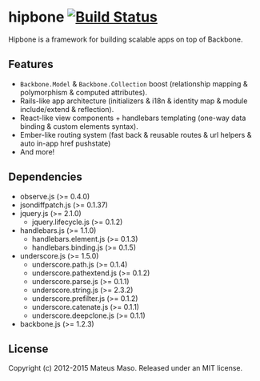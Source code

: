 hipbone [![Build Status](https://travis-ci.org/mateusmaso/hipbone.svg?branch=master)](https://travis-ci.org/mateusmaso/hipbone)
==============

Hipbone is a framework for building scalable apps on top of Backbone.

## Features

* ```Backbone.Model``` & ```Backbone.Collection``` boost (relationship mapping & polymorphism & computed attributes).
* Rails-like app architecture (initializers & i18n & identity map & module include/extend & reflection).
* React-like view components + handlebars templating (one-way data binding & custom elements syntax).
* Ember-like routing system (fast back & reusable routes & url helpers & auto in-app href pushstate)
* And more!

## Dependencies

* observe.js (>= 0.4.0)
* jsondiffpatch.js (>= 0.1.37)
* jquery.js (>= 2.1.0)
  * jquery.lifecycle.js (>= 0.1.2)
* handlebars.js (>= 1.1.0)
  * handlebars.element.js (>= 0.1.3)
  * handlebars.binding.js (>= 0.1.5)
* underscore.js (>= 1.5.0)
  * underscore.path.js (>= 0.1.4)
  * underscore.pathextend.js (>= 0.1.2)
  * underscore.parse.js (>= 0.1.1)
  * underscore.string.js (>= 2.3.2)
  * underscore.prefilter.js (>= 0.1.2)
  * underscore.catenate.js (>= 0.1.1)
  * underscore.deepclone.js (>= 0.1.1)
* backbone.js (>= 1.2.3)

## License

Copyright (c) 2012-2015 Mateus Maso. Released under an MIT license.
